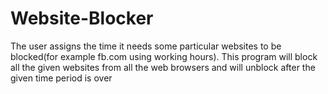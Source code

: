 # Website-Blocker
The user assigns the time it needs some particular websites to be blocked(for example fb.com using working hours). This program will block all the given websites from all the web browsers and will unblock after the given time period is over
